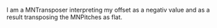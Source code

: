 I am a MNTransposer interpreting my offset as a negativ value and as a result transposing the MNPitches as flat.